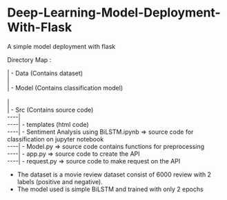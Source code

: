 # Deep-Learning-Model-Deployment-With-Flask
A simple model deployment with flask

Directory Map :

| - Data (Contains dataset) <br/>
| <br/>
| - Model (Contains classification model) <br/>   
| <br/>
| - Src (Contains source code)<br/>
----| <br/>
----| - templates (html code) <br/>
----| - Sentiment Analysis using BiLSTM.ipynb => source code for classification on jupyter notebook <br/>
----| - Model.py => source code contains functions for preprocessing <br/>
----| - app.py => source code to create the API <br/>
----| - request.py => source code to make request on the API <br/>

- The dataset is a movie review dataset consist of 6000 review with 2 labels (positive and negative).
- The model used is simple BiLSTM and trained with only 2 epochs
